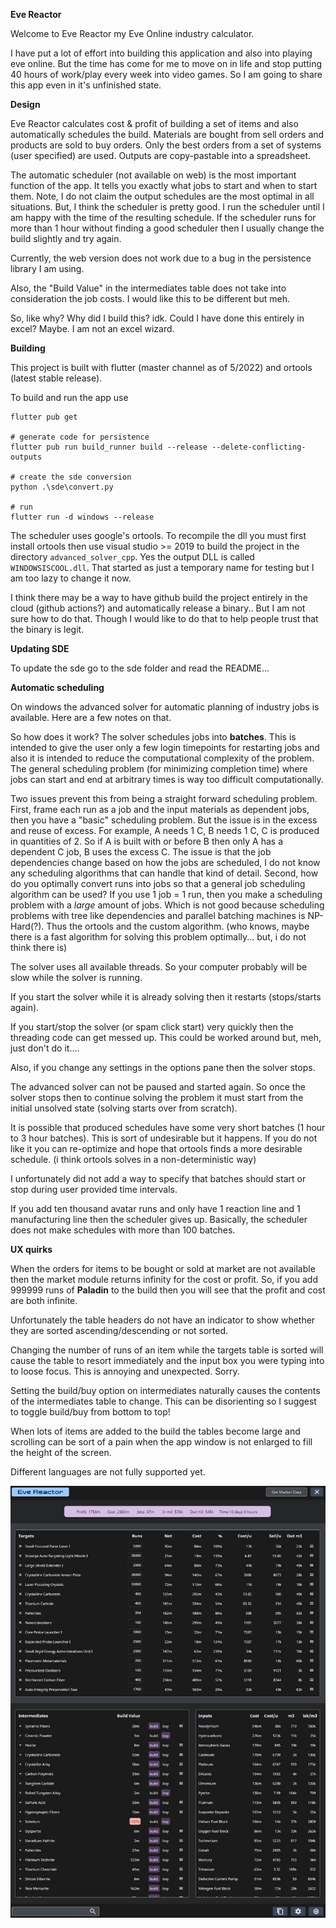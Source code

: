 **Eve Reactor**

Welcome to Eve Reactor my Eve Online industry calculator.

I have put a lot of effort into building this application and also into playing eve online. But the time has come for me to move on in life and stop putting 40 hours of work/play every week into video games. So I am going to share this app even in it's unfinished state.

**Design**

Eve Reactor calculates cost & profit of building a set of items and also automatically schedules the build. Materials are bought from sell orders and products are sold to buy orders. Only the best orders from a set of systems (user specified) are used. Outputs are copy-pastable into a spreadsheet.

The automatic scheduler (not available on web) is the most important function of the app. It tells you exactly what jobs to start and when to start them. Note, I do not claim the output schedules are the most optimal in all situations. But, I think the scheduler is pretty good. I run the scheduler until I am happy with the time of the resulting schedule. If the scheduler runs for more than 1 hour without finding a good scheduler then I usually change the build slightly and try again.

Currently, the web version does not work due to a bug in the persistence library I am using.

Also, the "Build Value" in the intermediates table does not take into consideration the job costs. I would like this to be different but meh.

So, like why? Why did I build this? idk. Could I have done this entirely in excel? Maybe. I am not an excel wizard.

**Building**

This project is built with flutter (master channel as of 5/2022) and ortools (latest stable release).

To build and run the app use
```
flutter pub get

# generate code for persistence
flutter pub run build_runner build --release --delete-conflicting-outputs

# create the sde conversion
python .\sde\convert.py

# run
flutter run -d windows --release
```

The scheduler uses google's ortools. To recompile the dll you must first install ortools then use visual studio >= 2019 to build the project in the directory `advanced_solver_cpp`. Yes the output DLL is called `WINDOWSISCOOL.dll`. That started as just a temporary name for testing but I am too lazy to change it now.

I think there may be a way to have github build the project entirely in the cloud (github actions?) and automatically release a binary.. But I am not sure how to do that. Though I would like to do that to help people trust that the binary is legit.

**Updating SDE**

To update the sde go to the sde folder and read the README...

**Automatic scheduling**

On windows the advanced solver for automatic planning of industry jobs is available.
Here are a few notes on that.

So how does it work? The solver schedules jobs into **batches**. This is intended to give the user only a few login timepoints for restarting jobs and also it is intended to reduce the computational complexity of the problem. The general scheduling problem (for minimizing completion time) where jobs can start and end at arbitrary times is way too difficult computationally.

Two issues prevent this from being a straight forward scheduling problem. First, frame each run as a job and the input materials as dependent jobs, then you have a "basic" scheduling problem. But the issue is in the excess and reuse of excess. For example, A needs 1 C, B needs 1 C, C is produced in quantities of 2. So if A is built with or before B then only A has a dependent C job, B uses the excess C. The issue is that the job dependencies change based on how the jobs are scheduled, I do not know any scheduling algorithms that can handle that kind of detail. Second, how do you optimally convert runs into jobs so that a general job scheduling algorithm can be used? If you use 1 job = 1 run, then you make a scheduling problem with a *large* amount of jobs. Which is not good because scheduling problems with tree like dependencies and parallel batching machines is NP-Hard(?). Thus the ortools and the custom algorithm. (who knows, maybe there is a fast algorithm for solving this problem optimally... but, i do not think there is)

The solver uses all available threads. So your computer probably will be slow while the solver is running.

If you start the solver while it is already solving then it restarts (stops/starts again).

If you start/stop the solver (or spam click start) very quickly then the threading code can get messed up. This could be worked around but, meh, just don't do it....

Also, if you change any settings in the options pane then the solver stops.

The advanced solver can not be paused and started again. So once the solver stops then to continue solving the problem it must start from the initial unsolved state (solving starts over from scratch).

It is possible that produced schedules have some very short batches (1 hour to 3 hour batches). This is sort of undesirable but it happens. If you do not like it you can re-optimize and hope that ortools finds a more desirable schedule. (i think ortools solves in a non-deterministic way)

I unfortunately did not add a way to specify that batches should start or stop during user provided time intervals.

If you add ten thousand avatar runs and only have 1 reaction line and 1 manufacturing line then the scheduler gives up. Basically, the scheduler does not make schedules with more than 100 batches.

**UX quirks**

When the orders for items to be bought or sold at market are not available then the market module returns infinity for the cost or profit. So, if you add 999999 runs of **Paladin** to the build then you will see that the profit and cost are both infinite.

Unfortunately the table headers do not have an indicator to show whether they are sorted ascending/descending or not sorted.

Changing the number of runs of an item while the targets table is sorted will cause the table to resort immediately and the input box you were typing into to loose focus. This is annoying and unexpected. Sorry.

Setting the build/buy option on intermediates naturally causes the contents of the intermediates table to change. This can be disorienting so I suggest to toggle build/buy from bottom to top!

When lots of items are added to the build the tables become large and scrolling can be sort of a pain when the app window is not enlarged to fill the height of the screen.

Different languages are not fully supported yet.

![](img.jpg?raw=true)